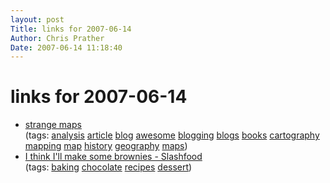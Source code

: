 ```yaml
---
layout: post
Title: links for 2007-06-14  
Author: Chris Prather
Date: 2007-06-14 11:18:40
---
```


# links for 2007-06-14
<ul class="delicious">
	<li>
		<div class="delicious-link"><a href="http://strangemaps.wordpress.com/">strange maps</a></div>
		<div class="delicious-tags">(tags: <a href="http://del.icio.us/perigrin/analysis">analysis</a> <a href="http://del.icio.us/perigrin/article">article</a> <a href="http://del.icio.us/perigrin/blog">blog</a> <a href="http://del.icio.us/perigrin/awesome">awesome</a> <a href="http://del.icio.us/perigrin/blogging">blogging</a> <a href="http://del.icio.us/perigrin/blogs">blogs</a> <a href="http://del.icio.us/perigrin/books">books</a> <a href="http://del.icio.us/perigrin/cartography">cartography</a> <a href="http://del.icio.us/perigrin/mapping">mapping</a> <a href="http://del.icio.us/perigrin/map">map</a> <a href="http://del.icio.us/perigrin/history">history</a> <a href="http://del.icio.us/perigrin/geography">geography</a> <a href="http://del.icio.us/perigrin/maps">maps</a>)</div>
	</li>
	<li>
		<div class="delicious-link"><a href="http://www.slashfood.com/2007/06/13/i-think-ill-make-some-brownies/">I think I'll make some brownies - Slashfood</a></div>
		<div class="delicious-tags">(tags: <a href="http://del.icio.us/perigrin/baking">baking</a> <a href="http://del.icio.us/perigrin/chocolate">chocolate</a> <a href="http://del.icio.us/perigrin/recipes">recipes</a> <a href="http://del.icio.us/perigrin/dessert">dessert</a>)</div>
	</li>
</ul>


